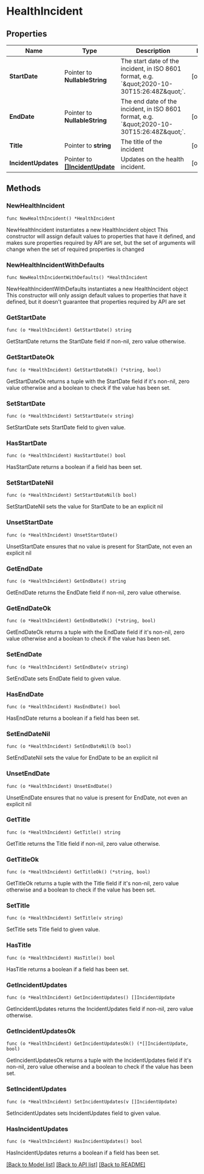 # HealthIncident

## Properties

Name | Type | Description | Notes
------------ | ------------- | ------------- | -------------
**StartDate** | Pointer to **NullableString** | The start date of the incident, in ISO 8601 format, e.g. &#x60;\&quot;2020-10-30T15:26:48Z\&quot;&#x60;. | [optional] 
**EndDate** | Pointer to **NullableString** | The end date of the incident, in ISO 8601 format, e.g. &#x60;\&quot;2020-10-30T15:26:48Z\&quot;&#x60;. | [optional] 
**Title** | Pointer to **string** | The title of the incident | [optional] 
**IncidentUpdates** | Pointer to [**[]IncidentUpdate**](IncidentUpdate.md) | Updates on the health incident. | [optional] 

## Methods

### NewHealthIncident

`func NewHealthIncident() *HealthIncident`

NewHealthIncident instantiates a new HealthIncident object
This constructor will assign default values to properties that have it defined,
and makes sure properties required by API are set, but the set of arguments
will change when the set of required properties is changed

### NewHealthIncidentWithDefaults

`func NewHealthIncidentWithDefaults() *HealthIncident`

NewHealthIncidentWithDefaults instantiates a new HealthIncident object
This constructor will only assign default values to properties that have it defined,
but it doesn't guarantee that properties required by API are set

### GetStartDate

`func (o *HealthIncident) GetStartDate() string`

GetStartDate returns the StartDate field if non-nil, zero value otherwise.

### GetStartDateOk

`func (o *HealthIncident) GetStartDateOk() (*string, bool)`

GetStartDateOk returns a tuple with the StartDate field if it's non-nil, zero value otherwise
and a boolean to check if the value has been set.

### SetStartDate

`func (o *HealthIncident) SetStartDate(v string)`

SetStartDate sets StartDate field to given value.

### HasStartDate

`func (o *HealthIncident) HasStartDate() bool`

HasStartDate returns a boolean if a field has been set.

### SetStartDateNil

`func (o *HealthIncident) SetStartDateNil(b bool)`

 SetStartDateNil sets the value for StartDate to be an explicit nil

### UnsetStartDate
`func (o *HealthIncident) UnsetStartDate()`

UnsetStartDate ensures that no value is present for StartDate, not even an explicit nil
### GetEndDate

`func (o *HealthIncident) GetEndDate() string`

GetEndDate returns the EndDate field if non-nil, zero value otherwise.

### GetEndDateOk

`func (o *HealthIncident) GetEndDateOk() (*string, bool)`

GetEndDateOk returns a tuple with the EndDate field if it's non-nil, zero value otherwise
and a boolean to check if the value has been set.

### SetEndDate

`func (o *HealthIncident) SetEndDate(v string)`

SetEndDate sets EndDate field to given value.

### HasEndDate

`func (o *HealthIncident) HasEndDate() bool`

HasEndDate returns a boolean if a field has been set.

### SetEndDateNil

`func (o *HealthIncident) SetEndDateNil(b bool)`

 SetEndDateNil sets the value for EndDate to be an explicit nil

### UnsetEndDate
`func (o *HealthIncident) UnsetEndDate()`

UnsetEndDate ensures that no value is present for EndDate, not even an explicit nil
### GetTitle

`func (o *HealthIncident) GetTitle() string`

GetTitle returns the Title field if non-nil, zero value otherwise.

### GetTitleOk

`func (o *HealthIncident) GetTitleOk() (*string, bool)`

GetTitleOk returns a tuple with the Title field if it's non-nil, zero value otherwise
and a boolean to check if the value has been set.

### SetTitle

`func (o *HealthIncident) SetTitle(v string)`

SetTitle sets Title field to given value.

### HasTitle

`func (o *HealthIncident) HasTitle() bool`

HasTitle returns a boolean if a field has been set.

### GetIncidentUpdates

`func (o *HealthIncident) GetIncidentUpdates() []IncidentUpdate`

GetIncidentUpdates returns the IncidentUpdates field if non-nil, zero value otherwise.

### GetIncidentUpdatesOk

`func (o *HealthIncident) GetIncidentUpdatesOk() (*[]IncidentUpdate, bool)`

GetIncidentUpdatesOk returns a tuple with the IncidentUpdates field if it's non-nil, zero value otherwise
and a boolean to check if the value has been set.

### SetIncidentUpdates

`func (o *HealthIncident) SetIncidentUpdates(v []IncidentUpdate)`

SetIncidentUpdates sets IncidentUpdates field to given value.

### HasIncidentUpdates

`func (o *HealthIncident) HasIncidentUpdates() bool`

HasIncidentUpdates returns a boolean if a field has been set.


[[Back to Model list]](../README.md#documentation-for-models) [[Back to API list]](../README.md#documentation-for-api-endpoints) [[Back to README]](../README.md)



